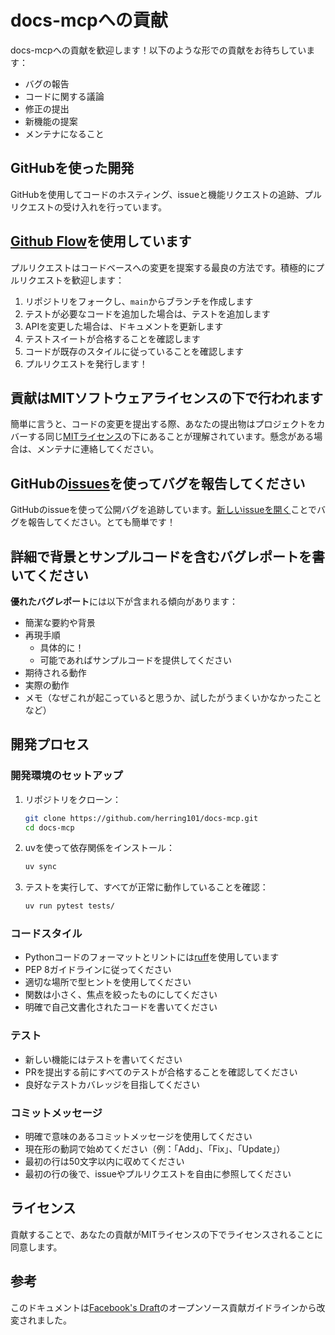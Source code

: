 # docs-mcpへの貢献

docs-mcpへの貢献を歓迎します！以下のような形での貢献をお待ちしています：

- バグの報告
- コードに関する議論
- 修正の提出
- 新機能の提案
- メンテナになること

## GitHubを使った開発

GitHubを使用してコードのホスティング、issueと機能リクエストの追跡、プルリクエストの受け入れを行っています。

## [Github Flow](https://guides.github.com/introduction/flow/index.html)を使用しています

プルリクエストはコードベースへの変更を提案する最良の方法です。積極的にプルリクエストを歓迎します：

1. リポジトリをフォークし、`main`からブランチを作成します
2. テストが必要なコードを追加した場合は、テストを追加します
3. APIを変更した場合は、ドキュメントを更新します
4. テストスイートが合格することを確認します
5. コードが既存のスタイルに従っていることを確認します
6. プルリクエストを発行します！

## 貢献はMITソフトウェアライセンスの下で行われます

簡単に言うと、コードの変更を提出する際、あなたの提出物はプロジェクトをカバーする同じ[MITライセンス](LICENSE)の下にあることが理解されています。懸念がある場合は、メンテナに連絡してください。

## GitHubの[issues](https://github.com/herring101/docs-mcp/issues)を使ってバグを報告してください

GitHubのissueを使って公開バグを追跡しています。[新しいissueを開く](https://github.com/herring101/docs-mcp/issues/new)ことでバグを報告してください。とても簡単です！

## 詳細で背景とサンプルコードを含むバグレポートを書いてください

**優れたバグレポート**には以下が含まれる傾向があります：

- 簡潔な要約や背景
- 再現手順
  - 具体的に！
  - 可能であればサンプルコードを提供してください
- 期待される動作
- 実際の動作
- メモ（なぜこれが起こっていると思うか、試したがうまくいかなかったことなど）

## 開発プロセス

### 開発環境のセットアップ

1. リポジトリをクローン：
   ```bash
   git clone https://github.com/herring101/docs-mcp.git
   cd docs-mcp
   ```

2. uvを使って依存関係をインストール：
   ```bash
   uv sync
   ```

3. テストを実行して、すべてが正常に動作していることを確認：
   ```bash
   uv run pytest tests/
   ```

### コードスタイル

- Pythonコードのフォーマットとリントには[ruff](https://github.com/astral-sh/ruff)を使用しています
- PEP 8ガイドラインに従ってください
- 適切な場所で型ヒントを使用してください
- 関数は小さく、焦点を絞ったものにしてください
- 明確で自己文書化されたコードを書いてください

### テスト

- 新しい機能にはテストを書いてください
- PRを提出する前にすべてのテストが合格することを確認してください
- 良好なテストカバレッジを目指してください

### コミットメッセージ

- 明確で意味のあるコミットメッセージを使用してください
- 現在形の動詞で始めてください（例：「Add」、「Fix」、「Update」）
- 最初の行は50文字以内に収めてください
- 最初の行の後で、issueやプルリクエストを自由に参照してください

## ライセンス

貢献することで、あなたの貢献がMITライセンスの下でライセンスされることに同意します。

## 参考

このドキュメントは[Facebook's Draft](https://github.com/facebook/draft-js/blob/main/CONTRIBUTING.md)のオープンソース貢献ガイドラインから改変されました。